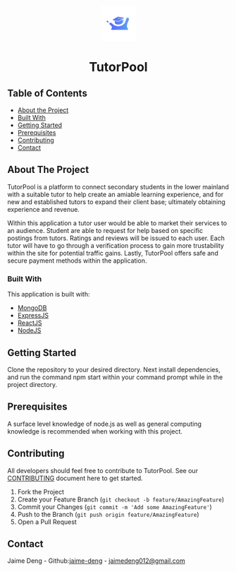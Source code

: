 <p align="center">
    <img src="newLogo_TutorPool.png" alt="Logo" width="80" height="80">
  </a>

  <h1 align="center">TutorPool</h1>

<!-- TABLE OF CONTENTS -->
## Table of Contents

* [About the Project](#about-the-project)
* [Built With](#built-with)
* [Getting Started](#getting-started)
* [Prerequisites](#prerequisites)
* [Contributing](#contributing)
* [Contact](#contact)

<!-- ABOUT THE PROJECT -->
## About The Project

TutorPool is a platform to connect secondary students in the lower mainland with a suitable tutor to help create an amiable learning experience, and for new and established tutors to expand their client base; ultimately obtaining experience and revenue.

Within this application a tutor user would be able to market their services to an audience. Student are able to request for help based on specific postings from tutors. Ratings and reviews will be issued to each user. Each tutor will have to go through a verification process to gain more trustability within the site for potential traffic gains. Lastly, TutorPool offers safe and secure payment methods within the application.

### Built With
This application is built with:

* [MongoDB](https://www.mongodb.com/)
* [ExpressJS](https://expressjs.com/)
* [ReactJS](https://reactjs.org/)
* [NodeJS](https://nodejs.org/en/)

<!-- GETTING STARTED -->
## Getting Started

Clone the repository to your desired directory. Next install dependencies, and run the command npm start within your command prompt while in the project directory.

## Prerequisites

A surface level knowledge of node.js as well as general computing knowledge is recommended when working with this project.

<!-- CONTRIBUTING -->
## Contributing

All developers should feel free to contribute to TutorPool. See our [CONTRIBUTING](CONTRIBUTING.md) document here to get started.

1. Fork the Project
2. Create your Feature Branch (`git checkout -b feature/AmazingFeature`)
3. Commit your Changes (`git commit -m 'Add some AmazingFeature'`)
4. Push to the Branch (`git push origin feature/AmazingFeature`)
5. Open a Pull Request

<!-- CONTACT -->
## Contact

Jaime Deng - Github:[jaime-deng](https://github.com/jaime-deng) - jaimedeng012@gmail.com
